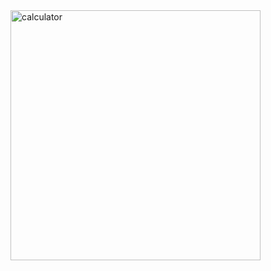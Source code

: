 <img src="https://github.com/user-attachments/assets/7df336f2-be0b-4a49-a72a-974e7e4f8b0f" alt="calculator" width="400">
